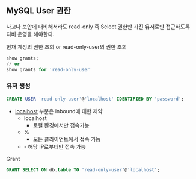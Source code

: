 ## MySQL User 권한

사고나 보안에 대비해서라도 read-only 즉 Select 권한만 가진 유저로만 접근하도록 디비 운영을 해야한다.

현재 계정의 권한 조회 or read-only-user의 권한 조회

```sql
show grants;
// or
show grants for 'read-only-user'
```

### 유저 생성

```sql
CREATE USER 'read-only-user'@'localhost' IDENTIFIED BY 'password';
```

- [localhost](http://localhost) 부분은 inbound에 대한 제약
    - localhost
        - 로컬 환경에서만 접속가능
    - %
        - 모든 클라이언트에서 접속 가능
    - <ip>
        - 해당 IP로부터만 접속 가능

Grant

```sql
GRANT SELECT ON db.table TO 'read-only-user'@'localhost';
```